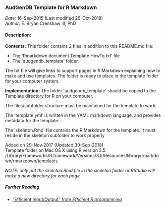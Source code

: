 ### AudGenDB Template for R Markdown ###

*Date:* 16-Sep-2015 (Last modified 26-Oct-2018)  
*Author:* E. Bryan Crenshaw III, PhD  

#### Description: ####

**Contents:** This folder contains 2 files in addition to this README.md file:

- The 'Rmarkdown document Template HowTo.txt' file
- The 'audgendb_template' folder.

The txt file will give links to support pages in R Markdown explaining how to make and use templates.  The folder is ready to place in the template folder for your computer system.   

**Implementation:** The folder 'audgendb_template' should be copied to the Template directory for R on your computer.

The files/subfolder structure must be maintained for the template to work.

The 'template.yml' is written in the YAML markdown language, and provides metadata for the template.

The 'skeleton.Rmd' file contains the R Markdown for the template. It must reside in the skeleton subfolder to work properly

Added on 29-Nov-2017 (Updated 30-Sep-2018)  
Template folder on Mac OS X using R version 3.5:
/Library/Frameworks/R.framework/Versions/3.5/Resources/library/rmarkdown/rmarkdown/templates

*NOTE: only put the skeleton.Rmd file in the skeleton folder or RStudio will make a new directory for each page*

##### Further Reading #####
- ["Efficient Input/Output" from *Efficient R programming* ](https://bookdown.org/csgillespie/efficientR/input-output.html)

